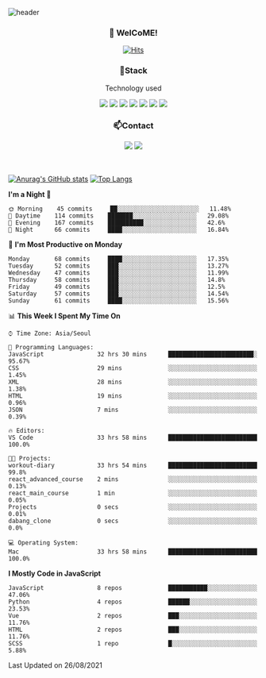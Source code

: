 ![header](https://capsule-render.vercel.app/api?type=waving&color=gradient&height=200&text=Kyungjoon&fontAlign=70&fontAlignY=40&animation=twinkling)

<h3 align="center">👋 WelCoME!</h3>

<div align=center>
  
[![Hits](https://hits.seeyoufarm.com/api/count/incr/badge.svg?url=https%3A%2F%2Fgithub.com%2Fuvula6921&count_bg=%2322BAC9&title_bg=%23827F7F&icon=iconify.svg&icon_color=%2325A27F&title=visits&edge_flat=false)](https://hits.seeyoufarm.com)
  
</div>
<h3 align="center">📌Stack</h3>
<p align="center">Technology used</p>
<div align="center"><img src="https://img.shields.io/badge/HTML5-E34F26?style=flat-square&logo=HTML5&logoColor=white"></img> <img src="https://img.shields.io/badge/CSS3-0A84FF?style=flat-square&logo=CSS3&logoColor=white"></img> <img src="https://img.shields.io/badge/JavaScript-FFCD11?style=flat-square&logo=JavaScript&logoColor=white"></img> <img src="https://img.shields.io/badge/React-00BCF6?style=flat-square&logo=React&logoColor=white"></img> <img src="https://img.shields.io/badge/jQuery-3655FF?style=flat-square&logo=jQuery&logoColor=white"></img> <img src="https://img.shields.io/badge/Ruby-E0115F?style=flat-square&logo=Ruby&logoColor=white"></img> <img src="https://img.shields.io/badge/Python-4B8BBE?style=flat-square&logo=Python&logoColor=white"></img></div>

<h3 align="center">📫Contact</h3>
<div align="center"><a href="https://velog.io/@uvula6921/"><img src="https://img.shields.io/badge/Blog-20c997?style=flat-square&logo=V&logoColor=white"/></a> <a href="pkj6921@gmail.com"><img src="https://img.shields.io/badge/Gmail-EA4335?style=flat-square&logo=Gmail&logoColor=white"/></a></div>
<br>
<br>

[![Anurag's GitHub stats](https://github-readme-stats.vercel.app/api?username=uvula6921&hide=stars,issues&show_icons=true&count_private=true&theme=tokyonight)](https://github.com/anuraghazra/github-readme-stats)
[![Top Langs](https://github-readme-stats.vercel.app/api/top-langs/?username=uvula6921&hide=css,jupyter%20notebook,html&exclude_repo=uvula6921,uvula6921.github.io&layout=compact&langs_count=8)](https://github.com/anuraghazra/github-readme-stats)

<!--START_SECTION:waka-->
**I'm a Night 🦉** 

```text
🌞 Morning    45 commits     ██░░░░░░░░░░░░░░░░░░░░░░░   11.48% 
🌆 Daytime    114 commits    ███████░░░░░░░░░░░░░░░░░░   29.08% 
🌃 Evening    167 commits    ██████████░░░░░░░░░░░░░░░   42.6% 
🌙 Night      66 commits     ████░░░░░░░░░░░░░░░░░░░░░   16.84%

```
📅 **I'm Most Productive on Monday** 

```text
Monday       68 commits     ████░░░░░░░░░░░░░░░░░░░░░   17.35% 
Tuesday      52 commits     ███░░░░░░░░░░░░░░░░░░░░░░   13.27% 
Wednesday    47 commits     ███░░░░░░░░░░░░░░░░░░░░░░   11.99% 
Thursday     58 commits     ███░░░░░░░░░░░░░░░░░░░░░░   14.8% 
Friday       49 commits     ███░░░░░░░░░░░░░░░░░░░░░░   12.5% 
Saturday     57 commits     ███░░░░░░░░░░░░░░░░░░░░░░   14.54% 
Sunday       61 commits     ████░░░░░░░░░░░░░░░░░░░░░   15.56%

```


📊 **This Week I Spent My Time On** 

```text
⌚︎ Time Zone: Asia/Seoul

💬 Programming Languages: 
JavaScript               32 hrs 30 mins      ████████████████████████░   95.67% 
CSS                      29 mins             ░░░░░░░░░░░░░░░░░░░░░░░░░   1.45% 
XML                      28 mins             ░░░░░░░░░░░░░░░░░░░░░░░░░   1.38% 
HTML                     19 mins             ░░░░░░░░░░░░░░░░░░░░░░░░░   0.96% 
JSON                     7 mins              ░░░░░░░░░░░░░░░░░░░░░░░░░   0.39%

🔥 Editors: 
VS Code                  33 hrs 58 mins      █████████████████████████   100.0%

🐱‍💻 Projects: 
workout-diary            33 hrs 54 mins      █████████████████████████   99.8% 
react_advanced_course    2 mins              ░░░░░░░░░░░░░░░░░░░░░░░░░   0.13% 
react_main_course        1 min               ░░░░░░░░░░░░░░░░░░░░░░░░░   0.05% 
Projects                 0 secs              ░░░░░░░░░░░░░░░░░░░░░░░░░   0.01% 
dabang_clone             0 secs              ░░░░░░░░░░░░░░░░░░░░░░░░░   0.0%

💻 Operating System: 
Mac                      33 hrs 58 mins      █████████████████████████   100.0%

```

**I Mostly Code in JavaScript** 

```text
JavaScript               8 repos             ███████████░░░░░░░░░░░░░░   47.06% 
Python                   4 repos             ██████░░░░░░░░░░░░░░░░░░░   23.53% 
Vue                      2 repos             ███░░░░░░░░░░░░░░░░░░░░░░   11.76% 
HTML                     2 repos             ███░░░░░░░░░░░░░░░░░░░░░░   11.76% 
SCSS                     1 repo              █░░░░░░░░░░░░░░░░░░░░░░░░   5.88%

```



 Last Updated on 26/08/2021
<!--END_SECTION:waka-->
